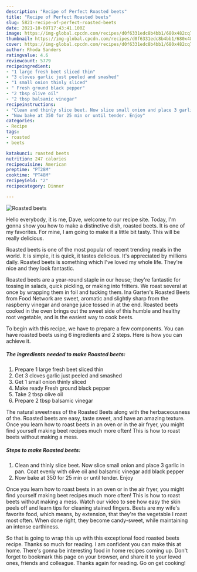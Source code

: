 ```yaml
---
description: "Recipe of Perfect Roasted beets"
title: "Recipe of Perfect Roasted beets"
slug: 5821-recipe-of-perfect-roasted-beets
date: 2021-10-09T17:43:41.100Z
image: https://img-global.cpcdn.com/recipes/d0f6331edc8b4bb1/680x482cq70/roasted-beets-recipe-main-photo.jpg
thumbnail: https://img-global.cpcdn.com/recipes/d0f6331edc8b4bb1/680x482cq70/roasted-beets-recipe-main-photo.jpg
cover: https://img-global.cpcdn.com/recipes/d0f6331edc8b4bb1/680x482cq70/roasted-beets-recipe-main-photo.jpg
author: Rhoda Sanders
ratingvalue: 4.6
reviewcount: 5779
recipeingredient:
- "1 large fresh beet sliced thin"
- "3 cloves garlic just peeled and smashed"
- "1 small onion thinly sliced"
- " Fresh ground black pepper"
- "2 tbsp olive oil"
- "2 tbsp balsamic vinegar"
recipeinstructions:
- "Clean and thinly slice beet. Now slice small onion and place 3 garlic in pan. Coat evenly with olive oil and balsamic vinegar add black pepper"
- "Now bake at 350 for 25 min or until tender. Enjoy"
categories:
- Recipe
tags:
- roasted
- beets

katakunci: roasted beets 
nutrition: 247 calories
recipecuisine: American
preptime: "PT28M"
cooktime: "PT48M"
recipeyield: "2"
recipecategory: Dinner

---
```



![Roasted beets](https://img-global.cpcdn.com/recipes/d0f6331edc8b4bb1/680x482cq70/roasted-beets-recipe-main-photo.jpg)

Hello everybody, it is me, Dave, welcome to our recipe site. Today, I'm gonna show you how to make a distinctive dish, roasted beets. It is one of my favorites. For mine, I am going to make it a little bit tasty. This will be really delicious.

Roasted beets is one of the most popular of recent trending meals in the world. It is simple, it is quick, it tastes delicious. It's appreciated by millions daily. Roasted beets is something which I've loved my whole life. They're nice and they look fantastic.

Roasted beets are a year-round staple in our house; they&#39;re fantastic for tossing in salads, quick pickling, or making into fritters. We roast several at once by wrapping them in foil and tucking them. Ina Garten&#39;s Roasted Beets from Food Network are sweet, aromatic and slightly sharp from the raspberry vinegar and orange juice tossed in at the end. Roasted beets cooked in the oven brings out the sweet side of this humble and healthy root vegetable, and is the easiest way to cook beets.


To begin with this recipe, we have to prepare a few components. You can have roasted beets using 6 ingredients and 2 steps. Here is how you can achieve it.

<!--inarticleads1-->

##### The ingredients needed to make Roasted beets:

1. Prepare 1 large fresh beet sliced thin
1. Get 3 cloves garlic just peeled and smashed
1. Get 1 small onion thinly sliced
1. Make ready  Fresh ground black pepper
1. Take 2 tbsp olive oil
1. Prepare 2 tbsp balsamic vinegar


The natural sweetness of the Roasted Beets along with the herbaceousness of the. Roasted beets are easy, taste sweet, and have an amazing texture. Once you learn how to roast beets in an oven or in the air fryer, you might find yourself making beet recipes much more often! This is how to roast beets without making a mess. 

<!--inarticleads2-->

##### Steps to make Roasted beets:

1. Clean and thinly slice beet. Now slice small onion and place 3 garlic in pan. Coat evenly with olive oil and balsamic vinegar add black pepper
1. Now bake at 350 for 25 min or until tender. Enjoy


Once you learn how to roast beets in an oven or in the air fryer, you might find yourself making beet recipes much more often! This is how to roast beets without making a mess. Watch our video to see how easy the skin peels off and learn tips for cleaning stained fingers. Beets are my wife&#39;s favorite food, which means, by extension, that they&#39;re the vegetable I roast most often. When done right, they become candy-sweet, while maintaining an intense earthiness. 

So that is going to wrap this up with this exceptional food roasted beets recipe. Thanks so much for reading. I am confident you can make this at home. There's gonna be interesting food in home recipes coming up. Don't forget to bookmark this page on your browser, and share it to your loved ones, friends and colleague. Thanks again for reading. Go on get cooking!
